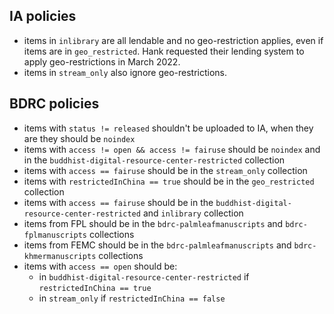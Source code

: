 ## IA policies

- items in `inlibrary` are all lendable and no geo-restriction applies, even if items are in `geo_restricted`. Hank requested their lending system to apply geo-restrictions in March 2022.
- items in `stream_only` also ignore geo-restrictions.

## BDRC policies

- items with `status != released` shouldn't be uploaded to IA, when they are they should be `noindex`
- items with `access != open && access != fairuse` should be `noindex` and in the `buddhist-digital-resource-center-restricted` collection
- items with `access == fairuse` should be in the `stream_only` collection
- items with `restrictedInChina == true` should be in the `geo_restricted` collection
- items with `access == fairuse` should be in the `buddhist-digital-resource-center-restricted` and `inlibrary` collection
- items from FPL should be in the `bdrc-palmleafmanuscripts` and `bdrc-fplmanuscripts` collections
- items from FEMC should be in the `bdrc-palmleafmanuscripts` and `bdrc-khmermanuscripts` collections
- items with `access == open` should be:
   * in `buddhist-digital-resource-center-restricted` if `restrictedInChina == true`
   * in `stream_only` if `restrictedInChina == false`
